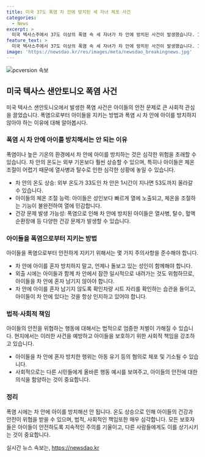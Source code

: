 ```yaml
---
title: 미국 37도 폭염 차 안에 방치된 세 자녀 체포 사건
categories:
  - News
excerpt: >
  미국 텍사스주에서 37도 이상의 폭염 속 세 자녀가 차 안에 방치된 사건이 발생했습니다. 1개월, 2세, 4세 아이들은 50분간 차 안에 있었으며, 주변 온도는 37도였습니다. 경찰은 엄마를 체포했고 아이들은 다행히 건강에 이상이 없었습니다. 더위로 차내 온도는 1시간이 지나면 53도까지 올라갈 수 있는데, 경찰은 아동 유기 등의 혐의로 엄마를 체포했습니다. (150자)
feature_text: >
  미국 텍사스주에서 37도 이상의 폭염 속 세 자녀가 차 안에 방치된 사건이 발생했습니다. 1개월, 2세, 4세 아이들은 50분간 차 안에 있었으며, 주변 온도는 37도였습니다. 경찰은 엄마를 체포했고 아이들은 다행히 건강에 이상이 없었습니다. 더위로 차내 온도는 1시간이 지나면 53도까지 올라갈 수 있는데, 경찰은 아동 유기 등의 혐의로 엄마를 체포했습니다. (150자)
image: 'https://newsdao.kr/res/images/meta/newsdao_breakingnews.jpg'
---
```


<p><img src="https://newsdao.kr/res/images/meta/newsdao_breakingnews.jpg" alt="pcversion 속보" /></p>

<h2 data-ke-size="size26">미국 텍사스 샌안토니오 폭염 사건</h2>

<p data-ke-size="size16">미국 텍사스 샌안토니오에서 발생한 폭염 사건은 아이들의 안전 문제로 큰 사회적 관심을 끌었습니다. 폭염으로부터 아이들을 지키는 방법과 폭염 시 차 안에 아이를 방치하지 않아야 하는 이유에 대해 알아봅시다.</p>

<h3>폭염 시 차 안에 아이를 방치해서는 안 되는 이유</h3>

<p data-ke-size="size16">폭염이나 높은 기온의 환경에서 차 안에 아이를 방치하는 것은 심각한 위험을 초래할 수 있습니다. 차 안의 온도는 외부 기온보다 훨씬 상승할 수 있으며, 특히나 아이들은 체온 조절이 어렵기 때문에 열사병과 탈수로 인한 심각한 상황에 놓일 수 있습니다.</p>

<p><ul>
    <li>차 안의 온도 상승: 외부 온도가 33도인 차 안은 1시간이 지나면 53도까지 올라갈 수 있습니다.</li>
    <li>아이들의 체온 조절 능력: 아이들은 성인보다 빠르게 열에 노출되고, 체온을 조절하는 기능이 불완전하여 열에 민감합니다.</li>
    <li>건강 문제 발생 가능성: 폭염으로 인해 차 안에 방치된 아이들은 열사병, 탈수, 혈액순환장애 등 다양한 건강 문제가 발생할 수 있습니다.</li>
  </ul></p>

<h3>아이들을 폭염으로부터 지키는 방법</h3>

<p data-ke-size="size16">아이들을 폭염으로부터 안전하게 지키기 위해서는 몇 가지 주의사항을 준수해야 합니다.</p>

<p><ul>
    <li>차 안에 아이를 혼자 방치하지 말고, 언제나 돌보고 있는 성인이 함께해야 합니다.</li>
    <li>외출 시에는 아이들과 함께 차 안에서 잠깐 일시적으로 내려가는 것도 위험하므로, 아이들을 차 안에 혼자 남기지 않아야 합니다.</li>
    <li>차 안에 아이를 혼자 남기지 않도록 확인차량 시트 자리를 확인하는 습관을 들이고, 아이들이 차 안에 있다는 것을 항상 인지하고 있어야 합니다.</li>
  </ul></p>

<h3>법적·사회적 책임</h3>

<p data-ke-size="size16">아이들의 안전을 위협하는 행동에 대해서는 법적으로 엄중한 처벌이 가해질 수 있습니다. 현지에서는 이러한 사건을 예방하고 아이들을 보호하기 위한 사회적 책임을 강조하고 있습니다.</p>

<p><ul>
    <li>아이들을 차 안에 혼자 방치한 행위는 아동 유기 등의 혐의로 체포 및 기소될 수 있습니다.</li>
    <li>사회적으로는 다른 시민들에게 올바른 행동 예시를 보여주고, 아이들의 안전에 대한 의식을 함양하는 것이 중요합니다.</li>
  </ul></p>

<h3>정리</h3>

<p data-ke-size="size16">폭염 시에는 차 안에 아이를 방치해선 안 됩니다. 온도 상승으로 인해 아이들의 건강과 안전이 위협을 받을 수 있으며, 법적, 사회적인 책임또한 매우 심각합니다. 모든 보호자들은 아이들이 안전하도록 지속적인 주의를 기울이고, 다른 사람들에게도 이를 상기시키는 것이 중요합니다.</p>
실시간 뉴스 속보는, <a href="https://newsdao.kr" rel="dofollow">https://newsdao.kr</a>


